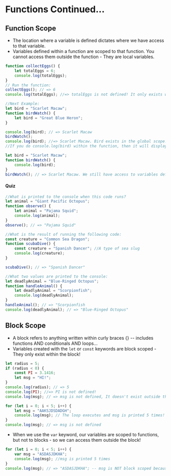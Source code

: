 # Functions Continued...

## Function Scope

- The location where a variable is defined dictates where we have access to that variable.
- Variables defined within a function are scoped to that function. You cannot access them outside the function - They are local variables.

```javascript
function collectEggs() {
	let totalEggs = 6;
	console.log(totalEggs);
}
// Run the function:
collectEggs(); // => 6
console.log(totalEggs); //=> totalEggs is not defined! It only exists within the function collectEggs()

//Next Example:
let bird = "Scarlet Macaw";
function birdWatch() {
	let bird = "Great Blue Heron";
}

console.log(bird); // => Scarlet Macaw
birdWatch();
console.log(bird); //=> Scarlet Macaw. Bird exists in the global scope!
//If you do console.log(bird) within the function, then it will display 'Great Blue Heron', but outside of the function, bird will always display 'Scarlet Macaw'

let bird = "Scarlet Macaw";
function birdWatch() {
	console.log(bird);
}
birdWatch(); // => Scarlet Macaw. We still have access to variables defined outside a functon as they are global!
```

#### Quiz

```javascript
//What is printed to the console when this code runs?
let animal = "Giant Pacific Octopus";
function observe() {
	let animal = "Pajama Squid";
	console.log(animal);
}
observe(); // => "Pajama Squid"

//What is the result of running the following code:
const creature = "Common Sea Dragon";
function scubaDive() {
	const creature = "Spanish Dancer"; //A type of sea slug
	console.log(creature);
}

scubaDive(); // => "Spanish Dancer"

//What two values are printed to the console:
let deadlyAnimal = "Blue-Ringed Octopus";
function handleAnimal() {
	let deadlyAnimal = "Scorpionfish";
	console.log(deadlyAnimal);
}
handleAnimal(); // => "Scorpionfish
console.log(deadlyAnimal); // => "Blue-Ringed Octopus"
```

## Block Scope

- A block refers to anything written within curly braces {} -- includes functions AND conditionals AND loops...
- Variables created with the `let` or `const` keywords are block scoped - They only exist within the block!

```javascript
let radius = 5;
if (radius < 0) {
	const PI = 3.1416;
	let msg = "HI!";
}
console.log(radius); // => 5
console.log(PI); //=> PI is not defined!
console.log(msg); // => msg is not defined, It doesn't exist outside the conditional!

for (let i = 0; i < 5; i++) {
	let msg = "AAKSJDSDADGH";
	console.log(msg); // The loop executes and msg is printed 5 times! once the loop is finished executing, msg no longer exists!
}
console.log(msg); // => msg is not defined
```

- When we use the `var` keyword, our variables are scoped to functions, but not to blocks - so we can access them outside the block!

```javascript
for (let i = 0; i < 5; i++) {
	var msg = "ASDASJDKHA";
	console.log(msg); //msg is printed 5 times
}
console.log(msg); // => "ASDASJDKHA"; -- msg is NOT block scoped because it was created with the var keyword!
```
